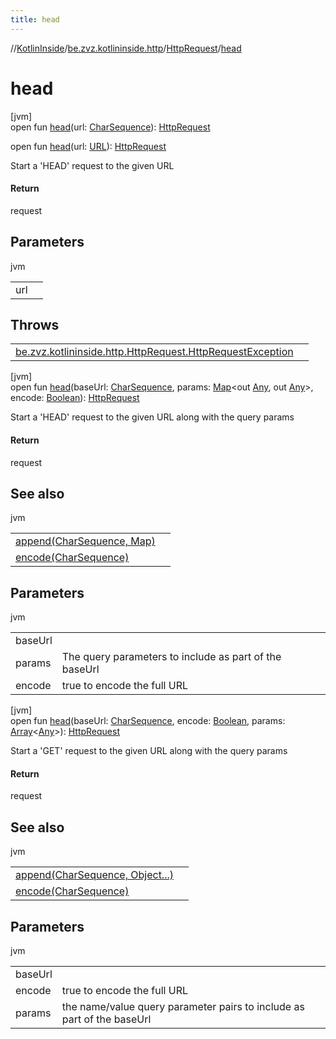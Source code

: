 ```yaml
---
title: head
---
```

//[KotlinInside](../../../index.html)/[be.zvz.kotlininside.http](../index.html)/[HttpRequest](index.html)/[head](head.html)



# head



[jvm]\
open fun [head](head.html)(url: [CharSequence](https://docs.oracle.com/javase/7/docs/api/java/lang/CharSequence.html)): [HttpRequest](index.html)

open fun [head](head.html)(url: [URL](https://docs.oracle.com/javase/7/docs/api/java/net/URL.html)): [HttpRequest](index.html)



Start a 'HEAD' request to the given URL



#### Return



request



## Parameters


jvm

| | |
|---|---|
| url |  |



## Throws


| | |
|---|---|
| [be.zvz.kotlininside.http.HttpRequest.HttpRequestException](-http-request-exception/index.html) |  |




[jvm]\
open fun [head](head.html)(baseUrl: [CharSequence](https://docs.oracle.com/javase/7/docs/api/java/lang/CharSequence.html), params: [Map](https://docs.oracle.com/javase/7/docs/api/java/util/Map.html)&lt;out [Any](https://kotlinlang.org/api/latest/jvm/stdlib/kotlin/-any/index.html), out [Any](https://kotlinlang.org/api/latest/jvm/stdlib/kotlin/-any/index.html)&gt;, encode: [Boolean](https://kotlinlang.org/api/latest/jvm/stdlib/kotlin/-boolean/index.html)): [HttpRequest](index.html)



Start a 'HEAD' request to the given URL along with the query params



#### Return



request



## See also


jvm

| | |
|---|---|
| [append(CharSequence, Map)](append.html) |  |
| [encode(CharSequence)](encode.html) |  |



## Parameters


jvm

| | |
|---|---|
| baseUrl |  |
| params | The query parameters to include as part of the baseUrl |
| encode | true to encode the full URL |





[jvm]\
open fun [head](head.html)(baseUrl: [CharSequence](https://docs.oracle.com/javase/7/docs/api/java/lang/CharSequence.html), encode: [Boolean](https://kotlinlang.org/api/latest/jvm/stdlib/kotlin/-boolean/index.html), params: [Array](https://kotlinlang.org/api/latest/jvm/stdlib/kotlin/-array/index.html)&lt;[Any](https://kotlinlang.org/api/latest/jvm/stdlib/kotlin/-any/index.html)&gt;): [HttpRequest](index.html)



Start a 'GET' request to the given URL along with the query params



#### Return



request



## See also


jvm

| | |
|---|---|
| [append(CharSequence, Object...)](append.html) |  |
| [encode(CharSequence)](encode.html) |  |



## Parameters


jvm

| | |
|---|---|
| baseUrl |  |
| encode | true to encode the full URL |
| params | the name/value query parameter pairs to include as part of the baseUrl |




